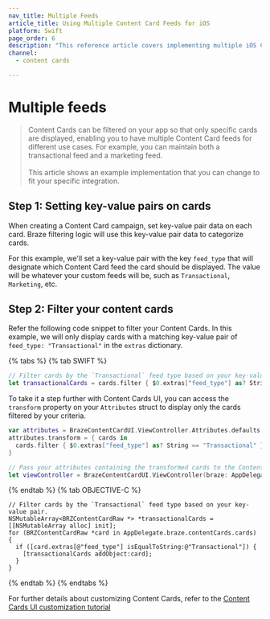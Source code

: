 ```yaml
---
nav_title: Multiple Feeds
article_title: Using Multiple Content Card Feeds for iOS
platform: Swift
page_order: 6
description: "This reference article covers implementing multiple iOS Content Card feeds in the Swift SDK."
channel:
  - content cards

---
```


# Multiple feeds

> Content Cards can be filtered on your app so that only specific cards are displayed, enabling you to have multiple Content Card feeds for different use cases. For example, you can maintain both a transactional feed and a marketing feed.<br><br>This article shows an example implementation that you can change to fit your specific integration.

## Step 1: Setting key-value pairs on cards

When creating a Content Card campaign, set key-value pair data on each card. Braze filtering logic will use this key-value pair data to categorize cards.

For this example, we'll set a key-value pair with the key `feed_type` that will designate which Content Card feed the card should be displayed. The value will be whatever your custom feeds will be, such as `Transactional`, `Marketing`, etc.

## Step 2: Filter your content cards

Refer the following code snippet to filter your Content Cards. In this example, we will only display cards with a matching key-value pair of `feed_type: "Transactional"` in the `extras` dictionary.

{% tabs %}
{% tab SWIFT %}
```swift
// Filter cards by the `Transactional` feed type based on your key-value pair.
let transactionalCards = cards.filter { $0.extras["feed_type"] as? String == "Transactional" }
```

To take it a step further with Content Cards UI, you can access the `transform` property on your `Attributes` struct to display only the cards filtered by your criteria.

```swift
var attributes = BrazeContentCardUI.ViewController.Attributes.defaults
attributes.transform = { cards in
  cards.filter { $0.extras["feed_type"] as? String == "Transactional" }
}

// Pass your attributes containing the transformed cards to the Content Card UI.
let viewController = BrazeContentCardUI.ViewController(braze: AppDelegate.braze, attributes: attributes)
```
{% endtab %}
{% tab OBJECTIVE-C %}

```objc
// Filter cards by the `Transactional` feed type based on your key-value pair.
NSMutableArray<BRZContentCardRaw *> *transactionalCards = [[NSMutableArray alloc] init];
for (BRZContentCardRaw *card in AppDelegate.braze.contentCards.cards) {
  if ([card.extras[@"feed_type"] isEqualToString:@"Transactional"]) {
    [transactionalCards addObject:card];
  }
}
```
{% endtab %}
{% endtabs %}

For further details about customizing Content Cards, refer to the [Content Cards UI customization tutorial](https://braze-inc.github.io/braze-swift-sdk/documentation/braze/content-cards-customization/)